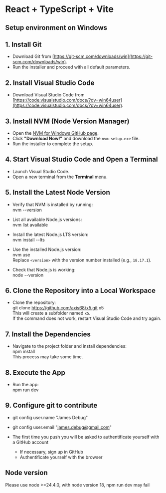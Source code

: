 # React + TypeScript + Vite

## Setup environment on Windows

## 1. Install Git
- Download Git from [https://git-scm.com/downloads/win](https://git-scm.com/downloads/win).
- Run the installer and proceed with all default parameters.

## 2. Install Visual Studio Code
- Download Visual Studio Code from [https://code.visualstudio.com/docs/?dv=win64user](https://code.visualstudio.com/docs/?dv=win64user).

## 3. Install NVM (Node Version Manager)
- Open the [NVM for Windows GitHub page](https://github.com/coreybutler/nvm-windows#readme).
- Click **"Download Now!"** and download the `nvm-setup.exe` file.
- Run the installer to complete the setup.

## 4. Start Visual Studio Code and Open a Terminal
- Launch Visual Studio Code.
- Open a new terminal from the **Terminal** menu.

## 5. Install the Latest Node Version
- Verify that NVM is installed by running:  
  nvm --version

- List all available Node.js versions:  
  nvm list available

- Install the latest Node.js LTS version:  
  nvm install --lts

- Use the installed Node.js version:  
  nvm use <version>  
  Replace `<version>` with the version number installed (e.g., `18.17.1`).

- Check that Node.js is working:  
  node --version

## 6. Clone the Repository into a Local Workspace
- Clone the repository:  
  git clone https://github.com/axis68/x5.git x5  
  This will create a subfolder named `x5`.  
  If the command does not work, restart Visual Studio Code and try again.

## 7. Install the Dependencies
- Navigate to the project folder and install dependencies:  
  npm install  
  This process may take some time.

## 8. Execute the App
- Run the app:  
  npm run dev

## 9. Configure git to contribute

- git config user.name "James Debug"
- git config user.email "james.debug@gmail.com"  

- The first time you push you will be asked to authentificate yourself with a GitHub account
  - If necessary, sign up in GitHub
  - Authentificate yourself with the browser

## Node version

Please use node >=24.4.0, with node version 18, npm run dev may fail

